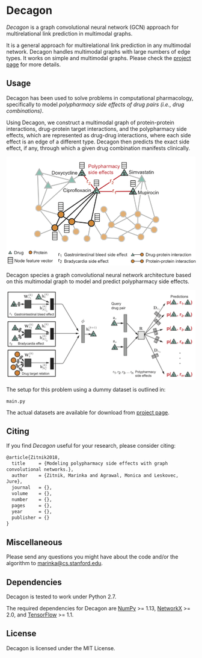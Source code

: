 # Decagon

*Decagon* is a graph convolutional neural network (GCN) approach for multirelational link 
prediction in multimodal graphs. 

It is a general approach for multirelational link prediction in any multimodal network. 
Decagon handles multimodal graphs with large numbers of edge types. It works on simple and 
multimodal graphs. Please check the [project page](http://snap.stanford.edu/decagon) for more details.
  
## Usage

Decagon has been used to solve problems in computational pharmacology, specifically to model 
*polypharmacy side effects of drug pairs (i.e., drug combinations)*.

Using Decagon, we construct a multimodal graph of protein-protein interactions, drug-protein target interactions, and the polypharmacy side effects, which are represented as drug-drug interactions, where each side effect is an edge of a different type. Decagon then predicts the exact side effect, if any, through which a given drug combination manifests clinically.

![Polypharmacy graph](/images/polypharmacy-graph.png)

Decagon species a graph convolutional neural network architecture based on this multimodal graph to model and predict polypharmacy side effects.
  
![Polypharmacy side effect prediction](/images/decagon-architecture-1.png)

The setup for this problem using a dummy dataset is outlined in:

    main.py
    
The actual datasets are available for download from [project page](http://snap.stanford.edu/decagon).

## Citing

If you find *Decagon* useful for your research, please consider citing:

    @article{Zitnik2018,
      title     = {Modeling polypharmacy side effects with graph convolutional networks.},
      author    = {Zitnik, Marinka and Agrawal, Monica and Leskovec, Jure},
      journal   = {},
      volume    = {},
      number    = {},
      pages     = {},
      year      = {},
      publisher = {}
    }

## Miscellaneous

Please send any questions you might have about the code and/or the 
algorithm to <marinka@cs.stanford.edu>.

## Dependencies

Decagon is tested to work under Python 2.7.

The required dependencies for Decagon are [NumPy](http://www.numpy.org) >= 1.13, [NetworkX](https://networkx.github.io/) >= 2.0, and [TensorFlow](https://www.tensorflow.org/) >= 1.1.

## License

Decagon is licensed under the MIT License.
